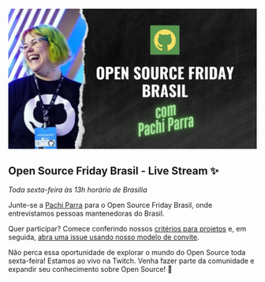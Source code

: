 ![](https://raw.githubusercontent.com/githubevents/open-source-friday-brasil/refs/heads/main/admin/stream-assets/Copy%20of%20Copy%20of%20OSF%20Thumbnails.png)

## Open Source Friday Brasil - Live Stream ✨
_Toda sexta-feira às 13h horário de Brasilia_

Junte-se a [Pachi Parra](https://www.linkedin.com/in/pachicodes/) para o  Open Source Friday Brasil, onde entrevistamos pessoas mantenedoras do Brasil.

Quer participar? Comece conferindo nossos [critérios para projetos](https://github.com/pachicodes/open-source-friday-brasil/blob/main/admin/project-criteria.md) e, em seguida, [abra uma issue usando nosso modelo de convite](https://github.com/pachicodes/open-source-friday-brasil/issues/new?template=brasil.yml).

Não perca essa oportunidade de explorar o mundo do Open Source toda sexta-feira! Estamos ao vivo na Twitch.
Venha fazer parte da comunidade e expandir seu conhecimento sobre Open Source! 🚀

